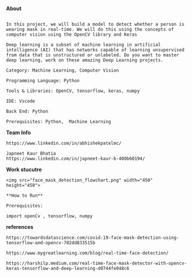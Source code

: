 **About**   
```The hottest topic in the industry is computer vision, similar to humans, computers can also see and take a decision.

In this project, we will build a model to detect whether a person is wearing mask in real-time. We will do this using the concepts of computer vision using the OpenCV library and Keras

Deep learning is a subset of machine learning in artificial intelligence (AI) that has networks capable of learning unsupervised from data that is unstructured or unlabeled. Do you want to master deep learning, work on these amazing Deep Learning projects.

Category: Machine Learning, Computer Vision

Programming Language: Python

Tools & Libraries: OpenCV, tensorflow, keras, numpy

IDE: Vscode

Back End: Python

Prerequisites: Python,  Machine Learning 
```

**Team Info** 

```Abhishek patel -Team Lead
https://www.linkedin.com/in/abhishekpatelmc/

Japneet Kaur Bhatia 
https://www.linkedin.com/in/japneet-kaur-b-400b60194/
```
**Work stucutre** 
```
<img src="face_mask_detection_flowchart.png" width="450"  height="450">

**How to Run**

Prerequisites:

import openCv , tensorflow, numpy
```

**references** 
```
https://towardsdatascience.com/covid-19-face-mask-detection-using-tensorflow-and-opencv-702dd833515b

https://www.mygreatlearning.com/blog/real-time-face-detection/

https://harshilp.medium.com/real-time-face-mask-detector-with-opencv-keras-tensorflow-and-deep-learning-d0744fe048c6
```
